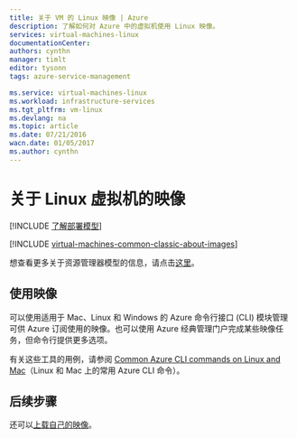 ```yaml
---
title: 关于 VM 的 Linux 映像 | Azure
description: 了解如何对 Azure 中的虚拟机使用 Linux 映像。
services: virtual-machines-linux
documentationCenter: 
authors: cynthn
manager: timlt
editor: tysonn
tags: azure-service-management

ms.service: virtual-machines-linux
ms.workload: infrastructure-services
ms.tgt_pltfrm: vm-linux
ms.devlang: na
ms.topic: article
ms.date: 07/21/2016
wacn.date: 01/05/2017
ms.author: cynthn
---
```


# 关于 Linux 虚拟机的映像

[!INCLUDE [了解部署模型](../../includes/learn-about-deployment-models-classic-include.md)]

[!INCLUDE [virtual-machines-common-classic-about-images](../../includes/virtual-machines-common-classic-about-images.md)]

想查看更多关于资源管理器模型的信息，请点击[这里](./virtual-machines-linux-cli-ps-findimage.md)。

## 使用映像

可以使用适用于 Mac、Linux 和 Windows 的 Azure 命令行接口 (CLI) 模块管理可供 Azure 订阅使用的映像。也可以使用 Azure 经典管理门户完成某些映像任务，但命令行提供更多选项。

有关这些工具的用例，请参阅 [Common Azure CLI commands on Linux and Mac](./virtual-machines-linux-cli-manage.md)（Linux 和 Mac 上的常用 Azure CLI 命令）。

## 后续步骤

还可以[上载自己的映像](./virtual-machines-linux-classic-create-upload-vhd.md)。

<!---HONumber=Mooncake_0905_2016-->